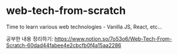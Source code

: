 # web-tech-from-scratch
Time to learn various web technologies - Vanilla JS, React, etc...

공부한 내용 정리하기: https://www.notion.so/7o53o6/Web-Tech-From-Scratch-60dad44fabee4e2cbcfb0f4a15aa2286

